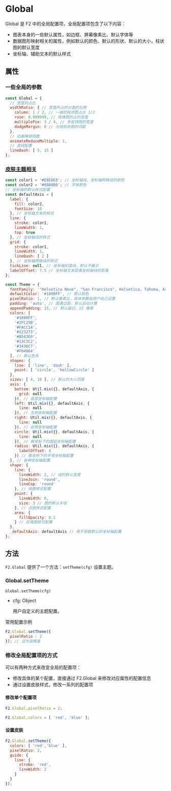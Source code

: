 # Global

Global 是 F2 中的全局配置项，全局配置项包含了以下内容：

* 图表本身的一些默认属性，如边框、屏幕像素比、默认字体等
* 数据图形映射相关的属性，例如默认的颜色、默认的形状、默认的大小，柱状图的默认宽度
* 坐标轴、辅助文本的默认样式


## 属性

### 一些全局的参数

```js
const Global = {
  // 宽度的占比
  widthRatio: { // 宽度所占的分类的比例
    column: 1 / 2, // 一般的柱状图占比 1/2
    rose: 0.999999, // 玫瑰图的占的宽度
    multiplePie: 3 / 4, // 多层饼图的宽度
    dodgeMargin: 0 // 分组柱状图的间距
  },
  // 动画降频倍数
  animateReduceMultiple: 1,
  // 虚线配置
  lineDash: [ 5, 15 ]
};

```

### [皮肤主题相关](#皮肤主题相关)

```js
const color1 = '#E8E8E8'; // 坐标轴线、坐标轴网格线的颜色
const color2 = '#808080'; // 字体颜色
// 坐标轴的默认样式配置
const defaultAxis = {
  label: {
    fill: color2,
    fontSize: 10
  }, // 坐标轴文本的样式
  line: {
    stroke: color1,
    lineWidth: 1,
    top: true
  }, // 坐标轴线的样式
  grid: {
    stroke: color1,
    lineWidth: 1,
    lineDash: [ 2 ]
  }, // 坐标轴网格线的样式
  tickLine: null, // 坐标轴刻度线，默认不展示
  labelOffset: 7.5 // 坐标轴文本距离坐标轴线的距离
};

const Theme = {
  fontFamily: '"Helvetica Neue", "San Francisco", Helvetica, Tahoma, Arial, "PingFang SC", "Hiragino Sans GB", "Heiti SC", "Microsoft YaHei", sans-serif', // 默认字体
  defaultColor: '#1890FF', // 默认颜色
  pixelRatio: 1, // 默认像素比，具体参数由用户自己设置
  padding: 'auto', // 图表边距，默认自动计算
  appendPadding: 15, // 默认留白，15 像素
  colors: [
    '#1890FF',
    '#2FC25B',
    '#FACC14',
    '#223273',
    '#8543E0',
    '#13C2C2',
    '#3436C7',
    '#F04864'
  ], // 默认色系
  shapes: {
    line: [ 'line', 'dash' ],
    point: [ 'circle', 'hollowCircle' ]
  },
  sizes: [ 4, 10 ], // 默认的大小范围
  axis: {
    bottom: Util.mix({}, defaultAxis, {
      grid: null
    }), // 底部坐标轴配置
    left: Util.mix({}, defaultAxis, {
      line: null
    }), // 左侧坐标轴配置
    right: Util.mix({}, defaultAxis, {
      line: null
    }), // 右侧坐标轴配置
    circle: Util.mix({}, defaultAxis, {
      line: null
    }), // 极坐标下的圆弧坐标轴配置
    radius: Util.mix({}, defaultAxis, {
      labelOffset: 4
    }) // 极坐标下的半径坐标轴配置
  }, // 各种坐标轴配置
  shape: {
    line: {
      lineWidth: 2, // 线的默认宽度
      lineJoin: 'round',
      lineCap: 'round'
    }, // 线图样式配置
    point: {
      lineWidth: 0,
      size: 3 // 圆的默认半径
    }, // 点图样式配置
    area: {
      fillOpacity: 0.1
    } // 区域图样式配置
  },
  _defaultAxis: defaultAxis // 用于获取默认的坐标轴配置
};
```

## 方法

`F2.Global` 提供了一个方法：`setTheme(cfg)` 设置主题。

### Global.setTheme

`Global.setTheme(cfg)`

- cfg: Object
  
  用户自定义的主题配置。

常用配置示例

```javascript
F2.Global.setTheme({
  pixelRatio : 2
}); // 设为双精度
```

### 修改全局配置项的方式

可以有两种方式来改变全局的配置项：

*  修改具体的某个配置，直接通过 F2.Global 来修改对应属性的配置信息
*  通过设置皮肤样式，修改一系列的配置项

#### 修改单个配置项

```js
F2.Global.pixelRatio = 2;

F2.Global.colors = [ 'red', 'blue' ];
```

#### 设置皮肤

```js
F2.Global.setTheme({
  colors: [ 'red','blue' ],
  pixelRatio: 2,
  guide: {
    line: {
      stroke: 'red',
      lineWidth: 2
    }
  }
});
```
